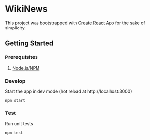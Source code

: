 # WikiNews

This project was bootstrapped with [Create React App](https://github.com/facebook/create-react-app) for the sake of simplicity.

## Getting Started

### Prerequisites

1. [Node.js/NPM](https://nodejs.org/en/)

### Develop

Start the app in dev mode (hot reload at http://localhost:3000)

```sh
npm start
```

### Test

Run unit tests

```sh
npm test
```
